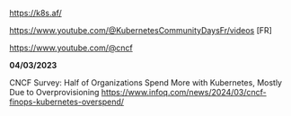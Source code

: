 https://k8s.af/

https://www.youtube.com/@KubernetesCommunityDaysFr/videos  [FR]

https://www.youtube.com/@cncf

**04/03/2023**

CNCF Survey: Half of Organizations Spend More with Kubernetes, Mostly Due to Overprovisioning
https://www.infoq.com/news/2024/03/cncf-finops-kubernetes-overspend/
